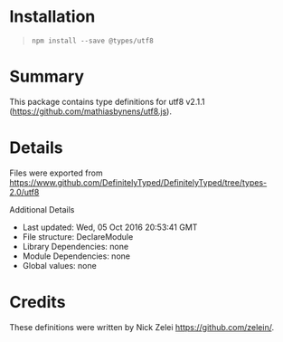 # Installation
> `npm install --save @types/utf8`

# Summary
This package contains type definitions for utf8 v2.1.1 (https://github.com/mathiasbynens/utf8.js).

# Details
Files were exported from https://www.github.com/DefinitelyTyped/DefinitelyTyped/tree/types-2.0/utf8

Additional Details
 * Last updated: Wed, 05 Oct 2016 20:53:41 GMT
 * File structure: DeclareModule
 * Library Dependencies: none
 * Module Dependencies: none
 * Global values: none

# Credits
These definitions were written by Nick Zelei <https://github.com/zelein/>.
